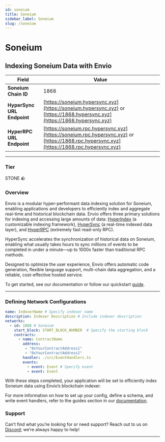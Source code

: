 ```yaml
---
id: soneium
title: Soneium
sidebar_label: Soneium
slug: /soneium
---
```


# Soneium

## Indexing Soneium Data with Envio

| **Field**                     | **Value**                                                                                          |
|-------------------------------|----------------------------------------------------------------------------------------------------|
| **Soneium Chain ID**     | 1868                                                                                            |
| **HyperSync URL Endpoint**    | [https://soneium.hypersync.xyz](https://soneium.hypersync.xyz) or [https://1868.hypersync.xyz](https://1868.hypersync.xyz) |
| **HyperRPC URL Endpoint**     | [https://soneium.rpc.hypersync.xyz](https://soneium.rpc.hypersync.xyz) or [https://1868.rpc.hypersync.xyz](https://1868.rpc.hypersync.xyz) |

---

### Tier

STONE 🪨

### Overview

Envio is a modular hyper-performant data indexing solution for Soneium, enabling applications and developers to efficiently index and aggregate real-time and historical blockchain data. Envio offers three primary solutions for indexing and accessing large amounts of data: [HyperIndex](/docs/HyperIndex/overview) (a customizable indexing framework), [HyperSync](/docs/HyperSync/overview) (a real-time indexed data layer), and [HyperRPC](/docs/HyperSync/overview-hyperrpc) (extremely fast read-only RPC).

HyperSync accelerates the synchronization of historical data on Soneium, enabling what usually takes hours to sync millions of events to be completed in under a minute—up to 1000x faster than traditional RPC methods.

Designed to optimize the user experience, Envio offers automatic code generation, flexible language support, multi-chain data aggregation, and a reliable, cost-effective hosted service.

To get started, see our documentation or follow our quickstart [guide](/docs/HyperIndex/contract-import).

---

### Defining Network Configurations

```yaml
name: IndexerName # Specify indexer name
description: Indexer Description # Include indexer description
networks:
  - id: 1868 # Soneium  
    start_block: START_BLOCK_NUMBER  # Specify the starting block
    contracts:
      - name: ContractName
        address:
         - "0xYourContractAddress1"
         - "0xYourContractAddress2"
        handler: ./src/EventHandlers.ts
        events:
          - event: Event # Specify event
          - event: Event
```

With these steps completed, your application will be set to efficiently index Soneium data using Envio’s blockchain indexer.

For more information on how to set up your config, define a schema, and write event handlers, refer to the guides section in our [documentation](/docs/HyperIndex/configuration-file).

### Support

Can’t find what you’re looking for or need support? Reach out to us on [Discord](https://discord.com/invite/Q9qt8gZ2fX); we’re always happy to help!

---
